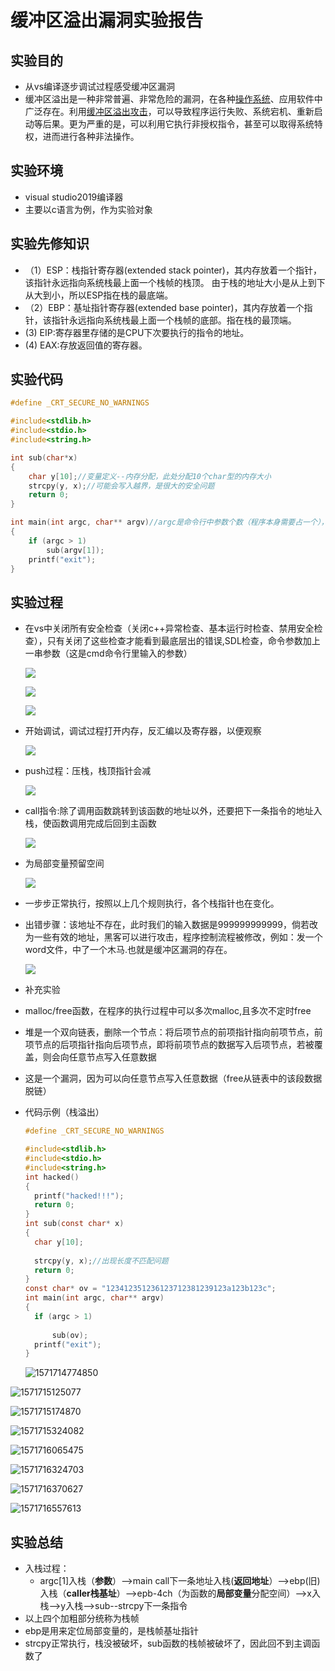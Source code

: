 # 缓冲区溢出漏洞实验报告

## 实验目的

+ 从vs编译逐步调试过程感受缓冲区漏洞
+  缓冲区溢出是一种非常普遍、非常危险的漏洞，在各种[操作系统](https://baike.baidu.com/item/操作系统/192)、应用软件中广泛存在。利用[缓冲区溢出攻击](https://baike.baidu.com/item/缓冲区溢出攻击/11056235)，可以导致程序运行失败、系统宕机、重新启动等后果。更为严重的是，可以利用它执行非授权指令，甚至可以取得系统特权，进而进行各种非法操作。 

## 实验环境

+ visual studio2019编译器
+ 主要以c语言为例，作为实验对象

## 实验先修知识

+ （1）ESP：栈指针寄存器(extended stack pointer)，其内存放着一个指针，该指针永远指向系统栈最上面一个栈帧的栈顶。  由于栈的地址大小是从上到下从大到小，所以ESP指在栈的最底端。
+ （2）EBP：基址指针寄存器(extended base pointer)，其内存放着一个指针，该指针永远指向系统栈最上面一个栈帧的底部。指在栈的最顶端。
+   (3) EIP:寄存器里存储的是CPU下次要执行的指令的地址。 
+  (4)  EAX:存放返回值的寄存器。

## 实验代码

```c
#define _CRT_SECURE_NO_WARNINGS

#include<stdlib.h>
#include<stdio.h>
#include<string.h>

int sub(char*x)
{
	char y[10];//变量定义--内存分配，此处分配10个char型的内存大小
	strcpy(y, x);//可能会写入越界，是很大的安全问题
	return 0;
}

int main(int argc, char** argv)//argc是命令行中参数个数（程序本身需要占一个），argv是参数值，是一个字符串类型的数组
{
	if (argc > 1)
		sub(argv[1]);
	printf("exit");
}
```

## 实验过程

+ 在vs中关闭所有安全检查（关闭c++异常检查、基本运行时检查、禁用安全检查），只有关闭了这些检查才能看到最底层出的错误,SDL检查，命令参数加上一串参数（这是cmd命令行里输入的参数）

  ![](./image/安全检查1.png)

  ![](./image/安全检查2.png)

  ![](./image/安全检查3.png)

+ 开始调试，调试过程打开内存，反汇编以及寄存器，以便观察

  ![](./image/调试.png)

+ push过程：压栈，栈顶指针会减

  ![](./image/push.png)
  
+ call指令:除了调用函数跳转到该函数的地址以外，还要把下一条指令的地址入栈，使函数调用完成后回到主函数
  
  ![](./image/call.png)
  
+ 为局部变量预留空间
  
  ![](./image/为局部变量预留空间.png)
  
+ 一步步正常执行，按照以上几个规则执行，各个栈指针也在变化。

+ 出错步骤：该地址不存在，此时我们的输入数据是999999999999，倘若改为一些有效的地址，黑客可以进行攻击，程序控制流程被修改，例如：发一个word文件，中了一个木马.也就是缓冲区漏洞的存在。
  
  ![](./image/出错.png)
  
+ 补充实验

+ malloc/free函数，在程序的执行过程中可以多次malloc,且多次不定时free

+ 堆是一个双向链表，删除一个节点：将后项节点的前项指针指向前项节点，前项节点的后项指针指向后项节点，即将前项节点的数据写入后项节点，若被覆盖，则会向任意节点写入任意数据

+ 这是一个漏洞，因为可以向任意节点写入任意数据（free从链表中的该段数据脱链）

+ 代码示例（栈溢出）

  ```c
  #define _CRT_SECURE_NO_WARNINGS
  
  #include<stdlib.h>
  #include<stdio.h>
  #include<string.h>
  int hacked()
  {
  	printf("hacked!!!");
  	return 0;
  }
  int sub(const char* x)
  {
  	char y[10];
  	
  	strcpy(y, x);//出现长度不匹配问题
  	return 0;
  }
  const char* ov = "123412351236123712381239123a123b123c";
  int main(int argc, char** argv)
  {
  	if (argc > 1)
  	
  		sub(ov);
  	printf("exit");
  }
  ```

  ![1571714774850](./image/1571714774850.png)

![1571715125077](./image/1571715125077.png)

![1571715174870](./image/1571715174870.png)

![1571715324082](./image/1571715324082.png)

![1571716065475](./image/1571716065475.png)

![1571716324703](./image/1571716324703.png)

![1571716370627](./image/1571716370627.png)

![1571716557613](./image/1571716557613.png)

## 实验总结

+ 入栈过程：
  + argc[1]入栈（**参数**）-->main call下一条地址入栈(**返回地址**）-->ebp(旧)入栈（**caller栈基址**）-->epb-4ch（为函数的**局部变量**分配空间）-->x入栈-->y入栈-->sub--strcpy下一条指令
+ 以上四个加粗部分统称为栈帧
+ ebp是用来定位局部变量的，是栈帧基址指针
+ strcpy正常执行，栈没被破坏，sub函数的栈帧被破坏了，因此回不到主调函数了

